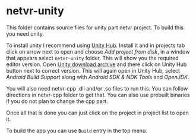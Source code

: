 # netvr-unity

This folder contains source files for unity part netvr project. To build this you need unity.

To install unity I recommend using [Unity Hub](https://unity3d.com/get-unity/download). Install it and in projects tab click on arrow next to open and choose _Add project from disk_, in a window that appears select `netvr-unity` folder. This will show you the required editor version. Open [Unity download archive](https://unity3d.com/get-unity/download/archive) and there click on Unity Hub button next to correct version. This will again open in Unity Hub, select _Android Build Support_ along with _Android SDK & NDK Tools_ and _OpenJDK_.

You will also need netvr-cpp .dll and/or .so files to run this. You can follow directions in netvr-cpp folder to get that. You can also use prebuilt binaries if you do not plan to change the cpp part.

Once all that is done you can just click on the project in project list to open it.

To build the app you can use `Build` entry in the top menu.

